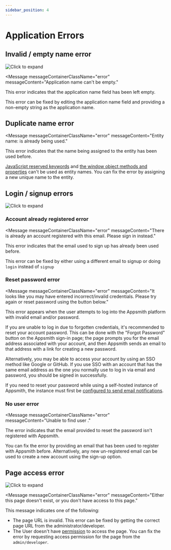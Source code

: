 ```yaml
---
sidebar_position: 4
---
```

# Application Errors

## Invalid / empty name error

![Click to expand](/img/application-name-error.png)

<Message
    messageContainerClassName="error"
    messageContent="Application name can't be empty."
></Message>

This error indicates that the application name field has been left empty.

This error can be fixed by editing the application name field and providing a non-empty string as the application name.

## Duplicate name error

<Message
    messageContainerClassName="error"
    messageContent="Entity name: <name> is already being used."
></Message>

This error indicates that the name being assigned to the entity has been used before.

[JavaScript reserved keywords](https://www.w3schools.com/js/js\_reserved.asp) and [the window object methods and properties](https://www.w3schools.com/jsref/obj\_window.asp) can't be used as entity names. You can fix the error by assigning a new unique name to the entity.

## Login / signup errors

![Click to expand](/img/signup-error.png)

### Account already registered error

<Message
    messageContainerClassName="error"
    messageContent="There is already an account registered with this email. Please sign in instead."
></Message>

This error indicates that the email used to sign up has already been used before.

This error can be fixed by either using a different email to signup or doing `login` instead of `signup`

### Reset password error

<Message
    messageContainerClassName="error"
    messageContent="It looks like you may have entered incorrect/invalid credentials. Please try again or reset password using the button below."
></Message>

This error appears when the user attempts to log into the Appsmith platform with invalid email and/or password.

If you are unable to log in due to forgotten credentials, it's recommended to reset your account password. This can be done with the "Forgot Password" button on the Appsmith sign-in page; the page prompts you for the email address associated with your account, and then Appsmith sends an email to that address with a link for creating a new password.

Alternatively, you may be able to access your account by using an SSO method like Google or GitHub. If you use SSO with an account that has the same email address as the one you normally use to log in via email and password, you should be signed in successfully.

If you need to reset your password while using a self-hosted instance of Appsmith, the instance must first be [configured to send email notifications](/getting-started/setup/instance-configuration/email).

### No user error

<Message
    messageContainerClassName="error"
    messageContent="Unable to find user <email>."
></Message>

The error indicates that the email provided to reset the password isn't registered with Appsmith.

You can fix the error by providing an email that has been used to register with Appsmith before. Alternatively, any new un-registered email can be used to create a new account using the sign-up option.

## Page access error

![Click to expand](/img/page-not-found-error.png)

<Message
    messageContainerClassName="error"
    messageContent="Either this page doesn't exist, or you don't have access to this page."
></Message>

This message indicates one of the following:

* The page URL is invalid. This error can be fixed by getting the correct page URL from the administrator/developer.
* The User doesn't have [permission](/advanced-concepts/access-control) to access the page. You can fix the error by requesting access permission for the page from the `admin/developer`.
